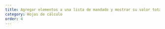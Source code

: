 ```yaml
---
title: Agregar elementos a una lista de mandado y mostrar su valor total
category: Hojas de cálculo
order: 4
---
```


